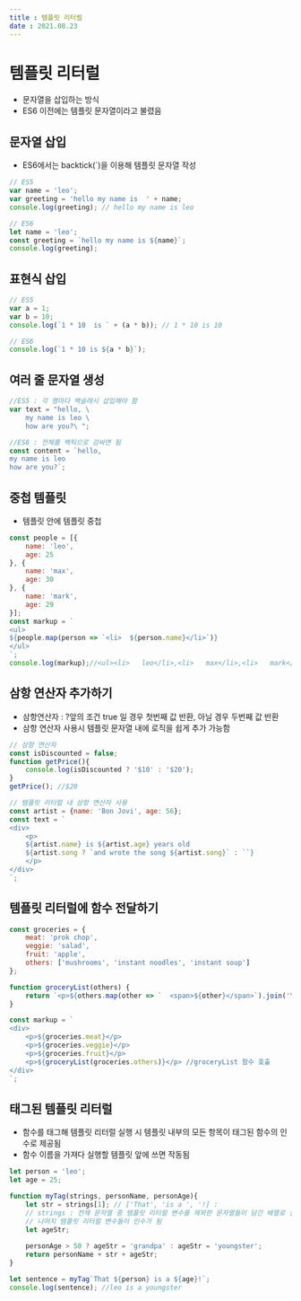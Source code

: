 ```yaml
---
title : 템플릿 리터럴  
date : 2021.08.23
---
```



# 템플릿 리터럴

* 문자열을 삽입하는 방식
* ES6 이전에는 템플릿 문자열이라고 불렸음

## 문자열 삽입
* ES6에서는 backtick(`)을 이용해 템플릿 문자열 작성
```js
// ES5
var name = 'leo';
var greeting = 'hello my name is  ' + name;
console.log(greeting); // hello my name is leo

// ES6
let name = 'leo';
const greeting = `hello my name is ${name}`;
console.log(greeting);
```

## 표현식 삽입
```js
// ES5
var a = 1;
var b = 10;
console.log(`1 * 10  is ` + (a * b)); // 1 * 10 is 10

// ES6
console.log(`1 * 10 is ${a * b}`);
```

## 여러 줄 문자열 생성
```js
//ES5 : 각 행마다 백슬래시 삽입해야 함
var text = "hello, \
    my name is leo \
    how are you?\ ";

//ES6 : 전체를 백틱으로 감싸면 됨
const content = `hello, 
my name is leo
how are you?`;
```

## 중첩 템플릿
* 템플릿 안에 템플릿 중첩
```js
const people = [{
    name: 'leo',
    age: 25
}, {
    name: 'max',
    age: 30
}, {
    name: 'mark',
    age: 29
}];
const markup = `
<ul>
${people.map(person => `<li>  ${person.name}</li>`)}
</ul>
`;
console.log(markup);//<ul><li>   leo</li>,<li>   max</li>,<li>   mark</li></ul>
```

## 삼항 연산자 추가하기
* 삼항연산자 : ?앞의 조건 true 일 경우 첫번째 값 반환, 아닐 경우 두번째 값 반환
* 삼항 연산자 사용시 템플릿 문자열 내에 로직을 쉽게 추가 가능함
```js
// 삼항 연산자
const isDiscounted = false;
function getPrice(){
    console.log(isDiscounted ? '$10' : '$20');
}
getPrice(); //$20

// 템플릿 리터럴 내 삼항 연산자 사용
const artist = {name: 'Bon Jovi', age: 56};
const text = `
<div>
    <p>
    ${artist.name} is ${artist.age} years old  
    ${artist.song ? `and wrote the song ${artist.song}` : ``}
    </p>
</div>
`;
```

## 템플릿 리터럴에 함수 전달하기
```js
const groceries = {
    meat: 'prok chop',
    veggie: 'salad',
    fruit: 'apple',
    others: ['mushrooms', 'instant noodles', 'instant soup']
};

function groceryList(others) {
    return `<p>${others.map(other => `  <span>${other}</span>`).join('\n')}</p>`;
}

const markup = `
<div>
    <p>${groceries.meat}</p>
    <p>${groceries.veggie}</p>
    <p>${groceries.fruit}</p>
    <p>${groceryList(groceries.others)}</p> //groceryList 함수 호출
</div>
`;
```

## 태그된 템플릿 리터럴
* 함수를 태그해 템플릿 리터럴 실행 시 템플릿 내부의 모든 항목이 태그된 함수의 인수로 제공됨
* 함수 이름을 가져다 실행할 템플릿 앞에 쓰면 작동됨
```js
let person = 'leo';
let age = 25;

function myTag(strings, personName, personAge){
    let str = strings[1]; // ['That', 'is a ', '!] : 
    // strings : 전체 문자열 중 템플릿 리터럴 변수를 제외한 문자열들이 담긴 배열로 설정됨
    // 나머지 템플릿 리터럴 변수들이 인수가 됨
    let ageStr;
    
    personAge > 50 ? ageStr = 'grandpa' : ageStr = 'youngster';
    return personName + str + ageStr;
}

let sentence = myTag`That ${person} is a ${age}!`;
console.log(sentence); //leo is a youngster
```
